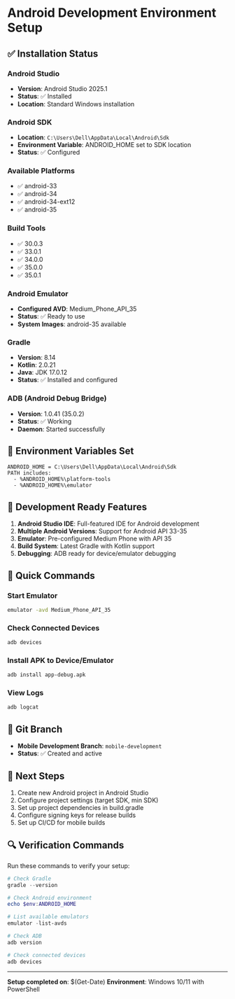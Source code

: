 # Android Development Environment Setup

## ✅ Installation Status

### Android Studio
- **Version**: Android Studio 2025.1
- **Status**: ✅ Installed
- **Location**: Standard Windows installation

### Android SDK
- **Location**: `C:\Users\Dell\AppData\Local\Android\Sdk`
- **Environment Variable**: ANDROID_HOME set to SDK location
- **Status**: ✅ Configured

### Available Platforms
- ✅ android-33
- ✅ android-34
- ✅ android-34-ext12  
- ✅ android-35

### Build Tools
- ✅ 30.0.3
- ✅ 33.0.1
- ✅ 34.0.0
- ✅ 35.0.0
- ✅ 35.0.1

### Android Emulator
- **Configured AVD**: Medium_Phone_API_35
- **Status**: ✅ Ready to use
- **System Images**: android-35 available

### Gradle
- **Version**: 8.14
- **Kotlin**: 2.0.21
- **Java**: JDK 17.0.12
- **Status**: ✅ Installed and configured

### ADB (Android Debug Bridge)
- **Version**: 1.0.41 (35.0.2)
- **Status**: ✅ Working
- **Daemon**: Started successfully

## 🔧 Environment Variables Set
```
ANDROID_HOME = C:\Users\Dell\AppData\Local\Android\Sdk
PATH includes:
  - %ANDROID_HOME%\platform-tools
  - %ANDROID_HOME%\emulator
```

## 🚀 Development Ready Features

1. **Android Studio IDE**: Full-featured IDE for Android development
2. **Multiple Android Versions**: Support for Android API 33-35
3. **Emulator**: Pre-configured Medium Phone with API 35
4. **Build System**: Latest Gradle with Kotlin support
5. **Debugging**: ADB ready for device/emulator debugging

## 📱 Quick Commands

### Start Emulator
```bash
emulator -avd Medium_Phone_API_35
```

### Check Connected Devices
```bash
adb devices
```

### Install APK to Device/Emulator
```bash
adb install app-debug.apk
```

### View Logs
```bash
adb logcat
```

## 🌿 Git Branch
- **Mobile Development Branch**: `mobile-development`
- **Status**: ✅ Created and active

## 📝 Next Steps

1. Create new Android project in Android Studio
2. Configure project settings (target SDK, min SDK)
3. Set up project dependencies in build.gradle
4. Configure signing keys for release builds
5. Set up CI/CD for mobile builds

## 🔍 Verification Commands

Run these commands to verify your setup:
```powershell
# Check Gradle
gradle --version

# Check Android environment
echo $env:ANDROID_HOME

# List available emulators  
emulator -list-avds

# Check ADB
adb version

# Check connected devices
adb devices
```

---
**Setup completed on**: $(Get-Date)
**Environment**: Windows 10/11 with PowerShell
